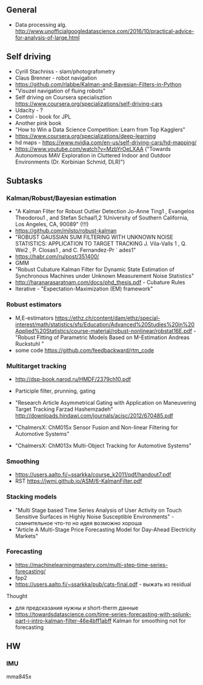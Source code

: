 ## General
- Data processing alg. http://www.unofficialgoogledatascience.com/2016/10/practical-advice-for-analysis-of-large.html

## Self driving
- Cyrill Stachniss - slam/photografometry
- Claus Brenner - robot navigation
- https://github.com/rlabbe/Kalman-and-Bayesian-Filters-in-Python
- "Visuzel navigation of fluing robots"
- Self driving on Coursera specialisztion
https://www.coursera.org/specializations/self-driving-cars
- Udacity - ?
- Control - book for JPL
- Another pink book
- "How to Win a Data Science Competition: Learn from Top Kagglers"
- https://www.coursera.org/specializations/deep-learning
- hd maps - https://www.nvidia.com/en-us/self-driving-cars/hd-mapping/
- https://www.youtube.com/watch?v=MzbYrOeLXAA ("Towards Autonomous MAV Exploration in Cluttered Indoor and Outdoor Environments (Dr. Korbinian Schmid, DLR)")

## Subtasks
### Kalman/Robust/Bayesian estimation
- "A Kalman Filter for Robust Outlier Detection
Jo-Anne Ting1
, Evangelos Theodorou1
, and Stefan Schaal1,2
1University of Southern California, Los Angeles, CA, 90089" (!!!)
- https://github.com/milsto/robust-kalman
- "ROBUST GAUSSIAN SUM FILTERING WITH UNKNOWN NOISE STATISTICS:
APPLICATION TO TARGET TRACKING
J. Vila-Valls 
1
, Q. Wei2
, P. Closas1
, and C. Fernandez-Pr ´ ades1"
- https://habr.com/ru/post/351400/
- GMM
- "Robust Cubature Kalman Filter for Dynamic State
Estimation of Synchronous Machines under
Unknown Measurement Noise Statistics"
- http://haranarasaratnam.com/docs/phd_thesis.pdf -  Cubature Rules
- Iterative - "Expectation-Maximization (EM)
framework"

### Robust estimators
- M,E-estimators https://ethz.ch/content/dam/ethz/special-interest/math/statistics/sfs/Education/Advanced%20Studies%20in%20Applied%20Statistics/course-material/robust-nonlinear/robstat16E.pdf - "Robust Fitting of Parametric Models
Based on M-Estimation
Andreas Ruckstuhl "
- some code https://github.com/feedbackward/rtm_code

### Multitarget tracking
- http://dsp-book.narod.ru/HMDF/2379ch10.pdf
- Participle filter, prunning, gating
- "Research Article
Asymmetrical Gating with Application on
Maneuvering Target Tracking
Farzad Hashemzadeh" http://downloads.hindawi.com/journals/acisc/2012/670485.pdf

- "ChalmersX: ChM015x
Sensor Fusion and Non-linear Filtering for Automotive Systems"
- "ChalmersX: ChM013x
Multi-Object Tracking for Automotive Systems"

### Smoothing
- https://users.aalto.fi/~ssarkka/course_k2011/pdf/handout7.pdf
- RST https://jwmi.github.io/ASM/6-KalmanFilter.pdf


### Stacking models
- "Multi Stage based Time Series Analysis of User Activity
on Touch Sensitive Surfaces in Highly Noise Susceptible
Environments" - сомнительное что-то но идея возможно хороша
- "Article
A Multi-Stage Price Forecasting Model for Day-Ahead Electricity Markets"

### Forecasting
- https://machinelearningmastery.com/multi-step-time-series-forecasting/
- fpp2
- https://users.aalto.fi/~ssarkka/pub/cats-final.pdf - выжать из residual

Thought
- для предсказания нужны и short-therm данные
- https://towardsdatascience.com/time-series-forecasting-with-splunk-part-i-intro-kalman-filter-46e4bff1abff Kalman for smoothing not for forecasting

## HW
### IMU
mma845x

